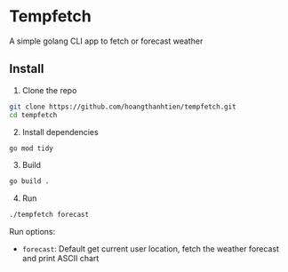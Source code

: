 # Tempfetch

A simple golang CLI app to fetch or forecast weather

## Install

1. Clone the repo
 
```bash
git clone https://github.com/hoangthanhtien/tempfetch.git
cd tempfetch

```
2. Install dependencies

```bash
go mod tidy
```

3. Build

```sh
go build .

```

4. Run

```sh
./tempfetch forecast 

```

Run options: 
- `forecast`: Default get current user location, fetch the weather forecast and print ASCII chart 

